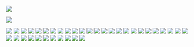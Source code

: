 ![](201612/1.PNG)

![](201612/2.PNG)

![](201612/3.PNG)
![](201612/4.PNG)
![](201612/5.PNG)
![](201612/6.PNG)
![](201612/7.PNG)
![](201612/8.PNG)
![](201612/9.PNG)
![](201612/10.PNG)
![](201612/11.PNG)
![](201612/12.PNG)
![](201612/13.PNG)
![](201612/14.PNG)
![](201612/15.PNG)
![](201612/16.PNG)
![](201612/17.PNG)
![](201612/18.PNG)
![](201612/19.PNG)
![](201612/20.PNG)
![](201612/21.PNG)
![](201612/22.PNG)
![](201612/23.PNG)
![](201612/24.PNG)
![](201612/25.PNG)
![](201612/26.PNG)
![](201612/27.PNG)
![](201612/28.PNG)
![](201612/29.PNG)
![](201612/30.PNG)
![](201612/31.PNG)
![](201612/32.PNG)
![](201612/33.PNG)
![](201612/34.PNG)
![](201612/35.PNG)
![](201612/36.PNG)
![](201612/37.PNG)
![](201612/38.PNG)